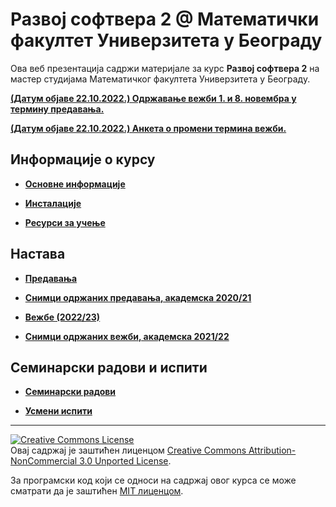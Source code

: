 # Развој софтвера 2 @ Математички факултет Универзитета у Београду

Ова веб презентација садржи материјале за курс **Развој софтвера 2** на мастер студијама Математичког факултета Универзитета у Београду.

<!-- **[Термин усмeног испита у испитном року Септембар](/usmeni-ispiti/info/README.md)** -->

<!-- **[Термин усмeног испита у испитном року Јун](/usmeni-ispiti/info/README.md)** -->

<!-- **[Промена распореда за предавања](/predavanja/info/README.md)** -->

<!-- **[Термин усмсног испита у испитном року Септембар 2](/usmeni-ispiti/info/README.md)** -->

<!-- **[Резултати усменог дела испита у року Јун 1](/usmeni-ispiti/info/2019.06.29-RS2.pdf){:target="_blank"}** -->

<!-- **[(Датум објаве 30.07.2022.) Tермин усменог дела испита у року Јуни 2](/usmeni-ispiti/info/README.md)** -->

<!-- **[(Датум објаве 04.01.2022.) Пријављивање за одбране семинарских радова и усмене испите у 2021/2022.](/usmeni-ispiti/info/README.md)** -->

**[(Датум објаве 22.10.2022.) Одржавање вежби 1. и 8. новембра у термину предавања.](/predavanja/info/README.md)**

**[(Датум објаве 22.10.2022.) Анкета о промени термина вежби.](/vezbe/info/README.md)**

## Информације о курсу

- **[Основне информације](/informacije/README.md)**

* **[Инсталације](/INSTALACIJE.md)**

* **[Ресурси за учење](/RESURSI-ZA-UCENJE.md)**

## Настава

* **[Предавања](/predavanja/README.md)**

* **[Снимци одржаних предавања, академска 2020/21](/predavanja/casovi-uzivo/README-2021-22.md)**

- **[Вежбе (2022/23)](/vezbe/README.md)**

- **[Снимци одржаних вежби, академска 2021/22](/vezbe/README-2021-22.md)**

## Семинарски радови и испити

- **[Семинарски радови](/seminarski-radovi/README.md)**

<!-- * **[Писмени испити, академска година 2018-2019](/pismeni-ispiti/README.md)** -->

- **[Усмени испити](/usmeni-ispiti/README.md)**

---

<a rel="license" href="http://creativecommons.org/licenses/by-nc/3.0/"><img alt="Creative Commons License" style="border-width:0" src="https://i.creativecommons.org/l/by-nc/3.0/88x31.png" /></a><br />Овај садржај је заштићен лиценцом <a rel="license" href="http://creativecommons.org/licenses/by-nc/3.0/">Creative Commons Attribution-NonCommercial 3.0 Unported License</a>.

За програмски код који се односи на садржај овог курса се може сматрати да је заштићен [MIT лиценцом](/LICENSE).
